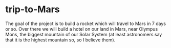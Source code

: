 # trip-to-Mars
The goal of the project is to build a rocket which will travel to Mars in 7 days or so. Over there we will build a hotel on our land in Mars, near Olympus Mons, the biggest mountain of our Solar System (at least astronomers say that it is the highest mountain so, so I believe them).
